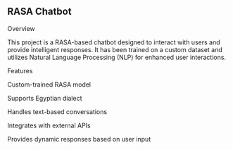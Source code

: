 ## RASA Chatbot

Overview

This project is a RASA-based chatbot designed to interact with users and provide intelligent responses. It has been trained on a custom dataset and utilizes Natural Language Processing (NLP) for enhanced user interactions.

Features

Custom-trained RASA model

Supports Egyptian dialect

Handles text-based conversations

Integrates with external APIs

Provides dynamic responses based on user input
